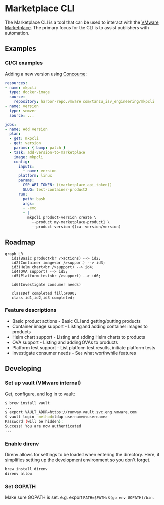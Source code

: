 # Marketplace CLI

The Marketplace CLI is a tool that can be used to interact with the [VMware Marketplace](http://marketplace.cloud.vmware.com/).
The primary focus for the CLI is to assist publishers with automation.


## Examples

### CI/CI examples

Adding a new version using [Concourse](https://concourse-ci.org/):
```yaml
resources:
- name: mkpcli
  type: docker-image
  source:
    repository: harbor-repo.vmware.com/tanzu_isv_engineering/mkpcli
- name: version
  type: semver
  source: ...

jobs:
- name: Add version
  plan:
  - get: mkpcli
  - get: version
    params: { bump: patch }
  - task: add-version-to-marketplace
    image: mkpcli
    config:
      inputs:
        - name: version
      platform: linux
      params:
        CSP_API_TOKEN: ((marketplace_api_token))
        SLUG: test-container-product2
      run:
        path: bash
        args:
        - -exc
        - |
          mkpcli product-version create \
            --product my-marketplace-product1 \
            --product-version $(cat version/version)
```

## Roadmap

```mermaid
graph LR 
   id1(Basic product<br />actions) --> id2;
   id2(Container image<br />support) --> id3;
   id3(Helm chart<br />support) --> id4;
   id4(OVA support) --> id5;
   id5(Platform test<br />support) --> id6;
   
   id6(Investigate consumer needs);

   classDef completed fill:#090;
   class id1,id2,id3 completed;
```

### Feature descriptions
* Basic product actions - Basic CLI and getting/putting products  
* Container image support - Listing and adding container images to products
* Helm chart support - Listing and adding Helm charts to products
* OVA support - Listing and adding OVAs to products
* Platform test support - List platform test results, initiate platform tests
* Investigate consumer needs - See what worthwhile features

## Developing

### Set up vault (VMware internal)

Get, configure, and log in to vault:

```bash
$ brew install vault
...
$ export VAULT_ADDR=https://runway-vault.svc.eng.vmware.com
$ vault login -method=ldap username=<username>
Password (will be hidden):
Success! You are now authenticated.
...
```

### Enable direnv

Direnv allows for settings to be loaded when entering the directory. Here, it simplifies setting up the development environment so you don't forget.

```bash
brew install direnv
direnv allow
```
### Set GOPATH
Make sure GOPATH is set. e.g. export `PATH=$PATH:$(go env GOPATH)/bin`.
